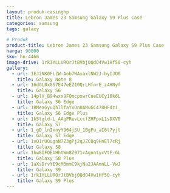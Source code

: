 ```yaml
---
layout: produk-casinghp
title: Lebron James 23 Samsung Galaxy S9 Plus Case
categories: samsung
tags: galaxy

# Produk
product-title: Lebron James 23 Samsung Galaxy S9 Plus Case
harga: 90000
sku: hn-4466
image-drive: 1rkIYLLUROrJtBVbj0QdO4Vw1Hf50-cyh
gallery:
  - url: 1EJ2NK0FLZW-Aob7WAxaxlNW2J-byIJO0
    title: Galaxy Note 8
  - url: 16dGL0x8S7E47eEZ10QrLHfnrE_z4HNyf
    title: Galaxy S6
  - url: 14plV_B94wxx9FQmcpxwrCueEUCy16k6L
    title: Galaxy S6 Edge
  - url: 1BMeaGyuQhllfaYxDnUAMuGC478HFdzi_
    title: Galaxy S6 Edge Plus
  - url: 1k5tgld-L_AAgPRevLccfZHFpxL1sDXV0
    title: Galaxy S7
  - url: 1_gD_lnIxnyY964jSU_1BgFu_aI6t7yjt
    title: Galaxy S7 Edge
  - url: 1vQ1rUOugnN7Z3gPj2qJZCQq9HnEl7cRj
    title: Galaxy S8
  - url: 1hw8IFQEbHhtWm8Z971cAgnntycVtF-GL
    title: Galaxy S8 Plus
  - url: 1aXsDrvYE9cM3mmC9kjNa2JAAmnLL-VwJ
    title: Galaxy S9
  - url: 1rkIYLLUROrJtBVbj0QdO4Vw1Hf50-cyh
    title: Galaxy S9 Plus
---
```


